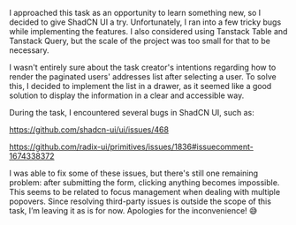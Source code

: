 I approached this task as an opportunity to learn something new, so I decided to give ShadCN UI a try. Unfortunately, I ran into a few tricky bugs while implementing the features. I also considered using Tanstack Table and Tanstack Query, but the scale of the project was too small for that to be necessary.

I wasn't entirely sure about the task creator's intentions regarding how to render the paginated users' addresses list after selecting a user. To solve this, I decided to implement the list in a drawer, as it seemed like a good solution to display the information in a clear and accessible way.

During the task, I encountered several bugs in ShadCN UI, such as:

https://github.com/shadcn-ui/ui/issues/468

https://github.com/radix-ui/primitives/issues/1836#issuecomment-1674338372

I was able to fix some of these issues, but there's still one remaining problem: after submitting the form, clicking anything becomes impossible. This seems to be related to focus management when dealing with multiple popovers. Since resolving third-party issues is outside the scope of this task, I’m leaving it as is for now. Apologies for the inconvenience! 😅

